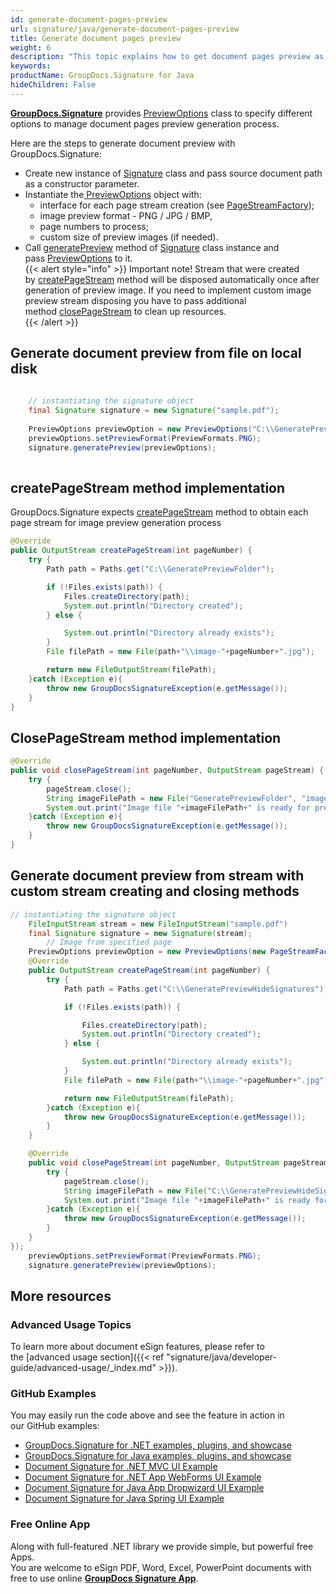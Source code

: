 ```yaml
---
id: generate-document-pages-preview
url: signature/java/generate-document-pages-preview
title: Generate document pages preview
weight: 6
description: "This topic explains how to get document pages preview as images with various options by GroupDocs.Signature API."
keywords: 
productName: GroupDocs.Signature for Java
hideChildren: False
---
```

[**GroupDocs.Signature**](https://products.groupdocs.com/signature/java) provides [PreviewOptions](https://apireference.groupdocs.com/java/signature/com.groupdocs.signature.options/PreviewOptions) class to specify different options to manage document pages preview generation process.  
  
Here are the steps to generate document preview with GroupDocs.Signature:
*   Create new instance of [Signature](https://apireference.groupdocs.com/java/signature/com.groupdocs.signature/Signature) class and pass source document path as a constructor parameter.
*   Instantiate the[ PreviewOptions](https://apireference.groupdocs.com/java/signature/com.groupdocs.signature.options/PreviewOptions) object with:     
    *   interface for each page stream creation (see [PageStreamFactory](https://apireference.groupdocs.com/java/signature/com.groupdocs.signature.options/PageStreamFactory));         
    *   image preview format - PNG / JPG / BMP,         
    *   page numbers to process;        
    *   custom size of preview images (if needed).         
*   Call [generatePreview](https://apireference.groupdocs.com/java/signature/com.groupdocs.signature/Signature#generatePreview(com.groupdocs.signature.options.PreviewOptions)) method of [Signature](https://apireference.groupdocs.com/java/signature/com.groupdocs.signature/Signature) class instance and pass [PreviewOptions](https://apireference.groupdocs.com/java/signature/com.groupdocs.signature.options/PreviewOptions) to it.       
{{< alert style="info" >}}
Important note! Stream that were created by [createPageStream](https://apireference.groupdocs.com/java/signature/com.groupdocs.signature.options/PageStreamFactory#createPageStream(int)) method will be disposed automatically once after generation of preview image. If you need to implement custom image preview stream disposing you have to pass additional method [closePageStream](https://apireference.groupdocs.com/java/signature/com.groupdocs.signature.options/PageStreamFactory#closePageStream(int,%20java.io.OutputStream)) to clean up resources.  
{{< /alert >}}


## Generate document preview from file on local disk

```java
   
	// instantiating the signature object
    final Signature signature = new Signature("sample.pdf");
     
	PreviewOptions previewOption = new PreviewOptions("C:\\GeneratePreviewHideSignatures\\image.jpg", 0);
	previewOptions.setPreviewFormat(PreviewFormats.PNG);
	signature.generatePreview(previewOptions);
    

```

## createPageStream method implementation

GroupDocs.Signature expects [createPageStream](https://apireference.groupdocs.com/java/signature/com.groupdocs.signature.options/PageStreamFactory#createPageStream(int)) method to obtain each page stream for image preview generation process

```java
@Override
public OutputStream createPageStream(int pageNumber) {
    try {
        Path path = Paths.get("C:\\GeneratePreviewFolder");

        if (!Files.exists(path)) {
            Files.createDirectory(path);
            System.out.println("Directory created");
        } else {

            System.out.println("Directory already exists");
        }
        File filePath = new File(path+"\\image-"+pageNumber+".jpg");

        return new FileOutputStream(filePath);
    }catch (Exception e){
        throw new GroupDocsSignatureException(e.getMessage());
    }
}
```

## ClosePageStream method implementation

```java
@Override
public void closePageStream(int pageNumber, OutputStream pageStream) {
    try {
        pageStream.close();
        String imageFilePath = new File("GeneratePreviewFolder", "image-" +pageNumber +  ".jpg").getPath();
        System.out.print("Image file "+imageFilePath+" is ready for preview");
    }catch (Exception e){
        throw new GroupDocsSignatureException(e.getMessage());
    }
}
```

## Generate document preview from stream with custom stream creating and closing methods

```java
// instantiating the signature object
	FileInputStream stream = new FileInputStream("sample.pdf")
    final Signature signature = new Signature(stream);
        // Image from specified page
	PreviewOptions previewOption = new PreviewOptions(new PageStreamFactory() {
    @Override
    public OutputStream createPageStream(int pageNumber) {
        try {
            Path path = Paths.get("C:\\GeneratePreviewHideSignatures");

            if (!Files.exists(path)) {

                Files.createDirectory(path);
                System.out.println("Directory created");
            } else {

                System.out.println("Directory already exists");
            }
            File filePath = new File(path+"\\image-"+pageNumber+".jpg");

            return new FileOutputStream(filePath);
        }catch (Exception e){
            throw new GroupDocsSignatureException(e.getMessage());
        }
    }

    @Override
    public void closePageStream(int pageNumber, OutputStream pageStream) {
        try {
            pageStream.close();
            String imageFilePath = new File("C:\\GeneratePreviewHideSignatures", "image-" +pageNumber +  ".jpg").getPath();
            System.out.print("Image file "+imageFilePath+" is ready for preview");
        }catch (Exception e){
            throw new GroupDocsSignatureException(e.getMessage());
        }
    }
});
	previewOptions.setPreviewFormat(PreviewFormats.PNG);
	signature.generatePreview(previewOptions);


```

## More resources 

### Advanced Usage Topics 

To learn more about document eSign features, please refer to the [advanced usage section]({{< ref "signature/java/developer-guide/advanced-usage/_index.md" >}}).

### GitHub Examples  

You may easily run the code above and see the feature in action in our GitHub examples:

*   [GroupDocs.Signature for .NET examples, plugins, and showcase](https://github.com/groupdocs-signature/GroupDocs.Signature-for-.NET)    
*   [GroupDocs.Signature for Java examples, plugins, and showcase](https://github.com/groupdocs-signature/GroupDocs.Signature-for-Java)    
*   [Document Signature for .NET MVC UI Example](https://github.com/groupdocs-signature/GroupDocs.Signature-for-.NET-MVC)    
*   [Document Signature for .NET App WebForms UI Example](https://github.com/groupdocs-signature/GroupDocs.Signature-for-.NET-WebForms)    
*   [Document Signature for Java App Dropwizard UI Example](https://github.com/groupdocs-signature/GroupDocs.Signature-for-Java-Dropwizard)   
*   [Document Signature for Java Spring UI Example](https://github.com/groupdocs-signature/GroupDocs.Signature-for-Java-Spring)
    

### Free Online App  

Along with full-featured .NET library we provide simple, but powerful free Apps.  
You are welcome to eSign PDF, Word, Excel, PowerPoint documents with free to use online **[GroupDocs Signature App](https://products.groupdocs.app/signature)**.
